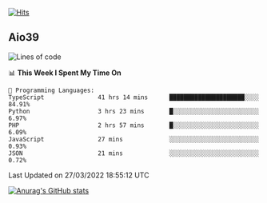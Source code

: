 [![Hits](https://hits.seeyoufarm.com/api/count/incr/badge.svg?url=https%3A%2F%2Fgithub.com%2Faio39&count_bg=%2339C5BB&title_bg=%23555555&icon=&icon_color=%23E7E7E7&title=hits&edge_flat=false)](https://hits.seeyoufarm.com)

## Aio39

<!--START_SECTION:waka-->
![Lines of code](https://img.shields.io/badge/From%20Hello%20World%20I%27ve%20Written-1%20Million%20lines%20of%20code-blue)

📊 **This Week I Spent My Time On** 

```text
💬 Programming Languages: 
TypeScript               41 hrs 14 mins      █████████████████████░░░░   84.91% 
Python                   3 hrs 23 mins       █░░░░░░░░░░░░░░░░░░░░░░░░   6.97% 
PHP                      2 hrs 57 mins       █░░░░░░░░░░░░░░░░░░░░░░░░   6.09% 
JavaScript               27 mins             ░░░░░░░░░░░░░░░░░░░░░░░░░   0.93% 
JSON                     21 mins             ░░░░░░░░░░░░░░░░░░░░░░░░░   0.72%

```


 Last Updated on 27/03/2022 18:55:12 UTC
<!--END_SECTION:waka-->
[![Anurag's GitHub stats](https://github-readme-stats.vercel.app/api?username=aio39)](https://github.com/anuraghazra/github-readme-stats)

<!--
**aio39/aio39** is a ✨ _special_ ✨ repository because its `README.md` (this file) appears on your GitHub profile.

Here are some ideas to get you started:

- 🔭 I’m currently working on ...
- 🌱 I’m currently learning ...
- 👯 I’m looking to collaborate on ...
- 🤔 I’m looking for help with ...
- 💬 Ask me about ...
- 📫 How to reach me: ...
- 😄 Pronouns: ...
- ⚡ Fun fact: ...
-->
